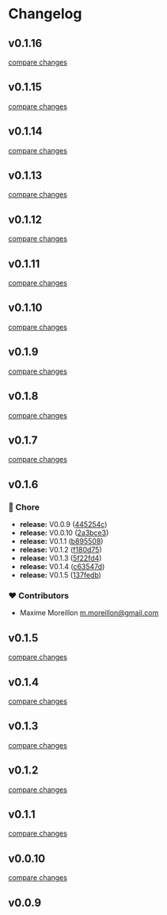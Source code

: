 # Changelog


## v0.1.16

[compare changes](https://github.com/maximemoreillon/nuxt-oidc/compare/v0.1.15...v0.1.16)

## v0.1.15

[compare changes](https://github.com/maximemoreillon/nuxt-oidc/compare/v0.1.14...v0.1.15)

## v0.1.14

[compare changes](https://github.com/maximemoreillon/nuxt-oidc/compare/v0.1.13...v0.1.14)

## v0.1.13

[compare changes](https://github.com/maximemoreillon/nuxt-oidc/compare/v0.1.12...v0.1.13)

## v0.1.12

[compare changes](https://github.com/maximemoreillon/nuxt-oidc/compare/v0.1.11...v0.1.12)

## v0.1.11

[compare changes](https://github.com/maximemoreillon/nuxt-oidc/compare/v0.1.10...v0.1.11)

## v0.1.10

[compare changes](https://github.com/maximemoreillon/nuxt-oidc/compare/v0.1.9...v0.1.10)

## v0.1.9

[compare changes](https://github.com/maximemoreillon/nuxt-oidc/compare/v0.1.8...v0.1.9)

## v0.1.8

[compare changes](https://github.com/maximemoreillon/nuxt-oidc/compare/v0.1.7...v0.1.8)

## v0.1.7

[compare changes](https://github.com/maximemoreillon/nuxt-oidc/compare/v0.1.6...v0.1.7)

## v0.1.6


### 🏡 Chore

- **release:** V0.0.9 ([445254c](https://github.com/maximemoreillon/nuxt-oidc/commit/445254c))
- **release:** V0.0.10 ([2a3bce3](https://github.com/maximemoreillon/nuxt-oidc/commit/2a3bce3))
- **release:** V0.1.1 ([b895508](https://github.com/maximemoreillon/nuxt-oidc/commit/b895508))
- **release:** V0.1.2 ([f180d75](https://github.com/maximemoreillon/nuxt-oidc/commit/f180d75))
- **release:** V0.1.3 ([5f22fd4](https://github.com/maximemoreillon/nuxt-oidc/commit/5f22fd4))
- **release:** V0.1.4 ([c63547d](https://github.com/maximemoreillon/nuxt-oidc/commit/c63547d))
- **release:** V0.1.5 ([137fedb](https://github.com/maximemoreillon/nuxt-oidc/commit/137fedb))

### ❤️ Contributors

- Maxime Moreillon <m.moreillon@gmail.com>

## v0.1.5

[compare changes](https://github.com/maximemoreillon/nuxt-oidc/compare/v0.1.4...v0.1.5)

## v0.1.4

[compare changes](https://github.com/maximemoreillon/nuxt-oidc/compare/v0.1.3...v0.1.4)

## v0.1.3

[compare changes](https://github.com/maximemoreillon/nuxt-oidc/compare/v0.1.2...v0.1.3)

## v0.1.2

[compare changes](https://github.com/maximemoreillon/nuxt-oidc/compare/v0.1.1...v0.1.2)

## v0.1.1

[compare changes](https://github.com/maximemoreillon/nuxt-oidc/compare/v0.0.10...v0.1.1)

## v0.0.10

[compare changes](https://github.com/maximemoreillon/nuxt-oidc/compare/v0.0.9...v0.0.10)

## v0.0.9

